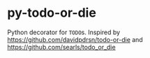 # py-todo-or-die
Python decorator for `TODO`s. Inspired by https://github.com/davidpdrsn/todo-or-die and https://github.com/searls/todo_or_die
